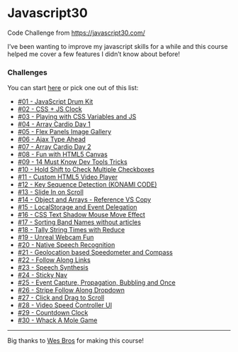 # Javascript30
Code Challenge from https://javascript30.com/

I’ve been wanting to improve my javascript skills for a while and this course helped me cover a few features I didn’t know about before!

### Challenges

You can start [here](https://danielacb.github.io/javascript30/index.html) or pick one out of this list: 
- [#01 - JavaScript Drum Kit](https://danielacb.github.io/javascript30/01-javascript-drum-kit/index.html)
- [#02 - CSS + JS Clock](https://danielacb.github.io/javascript30/02-js-and-css-clock/index.html)
- [#03 - Playing with CSS Variables and JS](https://danielacb.github.io/javascript30/03-css-variables/index.html)
- [#04 - Array Cardio Day 1](https://danielacb.github.io/javascript30/04-array-cardio-day-1/index.html)
- [#05 - Flex Panels Image Gallery](https://danielacb.github.io/javascript30/05-flex-panel-gallery/index.html)
- [#06 - Ajax Type Ahead](https://danielacb.github.io/javascript30/06-type-ahead/index.html)
- [#07 - Array Cardio Day 2](https://danielacb.github.io/javascript30/07-array-cardio-day-2/index.html)
- [#08 - Fun with HTML5 Canvas](https://danielacb.github.io/javascript30/08-fun-with-html5-canvas/index.html)
- [#09 - 14 Must Know Dev Tools Tricks](https://danielacb.github.io/javascript30/09-dev-tools-domination/)
- [#10 - Hold Shift to Check Multiple Checkboxes](https://danielacb.github.io/javascript30/10-hold-shift-and-check-checkboxes/index.html)
- [#11 - Custom HTML5 Video Player](https://danielacb.github.io/javascript30/11-custom-video-player/index.html)
- [#12 - Key Sequence Detection (KONAMI CODE)](https://danielacb.github.io/javascript30/12-key-sequence-detection/index.html)
- [#13 - Slide In on Scroll](https://danielacb.github.io/javascript30/13-slide-in-on-scroll/index.html)
- [#14 - Object and Arrays - Reference VS Copy](https://danielacb.github.io/javascript30/14-javascript-references-vs-copying/index.html)
- [#15 - LocalStorage and Event Delegation](https://danielacb.github.io/javascript30/15-local-storage/index.html)
- [#16 - CSS Text Shadow Mouse Move Effect](https://danielacb.github.io/javascript30/16-mouse-move-shadow/index.html)
- [#17 - Sorting Band Names without articles](https://danielacb.github.io/javascript30/17-sort-without-articles/index.html)
- [#18 - Tally String Times with Reduce](https://danielacb.github.io/javascript30/18-adding-up-timesrwith-reduce/index.html)
- [#19 - Unreal Webcam Fun](https://danielacb.github.io/javascript30/18-adding-up-timesrwith-reduce/index.html)
- [#20 - Native Speech Recognition](https://danielacb.github.io/javascript30/20-speech-detection/index.html)
- [#21 - Geolocation based Speedometer and Compass](https://danielacb.github.io/javascript30/21-geolocation/index.html)
- [#22 - Follow Along Links](https://danielacb.github.io/javascript30/22-follow-along-link-highlighter/index.html)
- [#23 - Speech Synthesis](https://danielacb.github.io/javascript30/23-speech-synthesis/index.html)
- [#24 - Sticky Nav](https://danielacb.github.io/javascript30/24-sticky-nav/index.html)
- [#25 - Event Capture, Propagation, Bubbling and Once](https://danielacb.github.io/javascript30/25-event-capture-propagation-bubbling-and-once/index.html)
- [#26 - Stripe Follow Along Dropdown](https://danielacb.github.io/javascript30/26-stripe-follow-along-nav/index.html)
- [#27 - Click and Drag to Scroll](https://danielacb.github.io/javascript30/27-click-and-drag/index.html)
- [#28 - Video Speed Controller UI](https://danielacb.github.io/javascript30/28-video-speed-controller/index.html)
- [#29 - Countdown Clock](https://danielacb.github.io/javascript30/29-countdown-timer/index.html)
- [#30 - Whack A Mole Game](https://danielacb.github.io/javascript30/30-whack-a-mole/)

---

Big thanks to [Wes Bros](https://wesbos.com/) for making this course!
